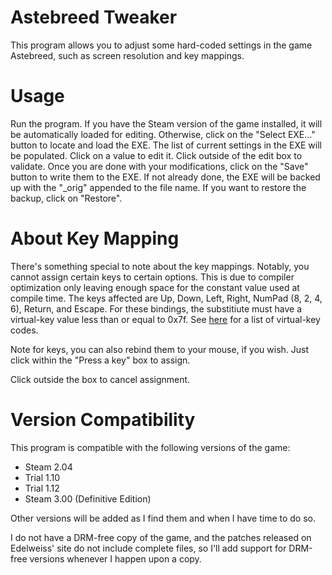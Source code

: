 Astebreed Tweaker
=================

This program allows you to adjust some hard-coded settings in the game Astebreed, such as screen resolution and key mappings.

Usage
=====
Run the program. If you have the Steam version of the game installed, it will be automatically loaded for editing.
Otherwise, click on the "Select EXE…" button to locate and load the EXE. The list of current settings in the EXE
will be populated. Click on a value to edit it. Click outside of the edit box to validate. Once you are done with
your modifications, click on the "Save" button to write them to the EXE. If not already done, the EXE will be backed
up with the "_orig" appended to the file name. If you want to restore the backup, click on "Restore".

About Key Mapping
=================
There's something special to note about the key mappings. Notably, you cannot assign certain keys to certain options.
This is due to compiler optimization only leaving enough space for the constant value used at compile time. The keys
affected are Up, Down, Left, Right, NumPad (8, 2, 4, 6), Return, and Escape. For these bindings, the substitiute must
have a virtual-key value less than or equal to 0x7f. See [here](https://msdn.microsoft.com/en-us/library/windows/desktop/dd375731(v=vs.85).aspx)
for a list of virtual-key codes.

Note for keys, you can also rebind them to your mouse, if you wish. Just click within the "Press a key" box to assign.

Click outside the box to cancel assignment.

Version Compatibility
=====================
This program is compatible with the following versions of the game:

* Steam 2.04
* Trial 1.10
* Trial 1.12
* Steam 3.00 (Definitive Edition)

Other versions will be added as I find them and when I have time to do so.

I do not have a DRM-free copy of the game, and the patches released on Edelweiss' site do not include complete files,
so I'll add support for DRM-free versions whenever I happen upon a copy.
